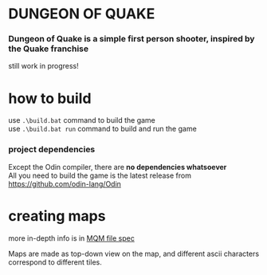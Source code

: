 # DUNGEON OF QUAKE
### **Dungeon of Quake** is a simple first person shooter, inspired by the Quake franchise
still work in progress!

# how to build
use `.\build.bat` command to build the game  
use `.\build.bat run` command to build and run the game  

### project dependencies
Except the Odin compiler, there are **no dependencies whatsoever**  
All you need to build the game is the latest release from https://github.com/odin-lang/Odin  

# creating maps
more in-depth info is in [MQM file spec](mqm_file_spec.txt)  

Maps are made as top-down view on the map, and different ascii characters correspond to different tiles.  
